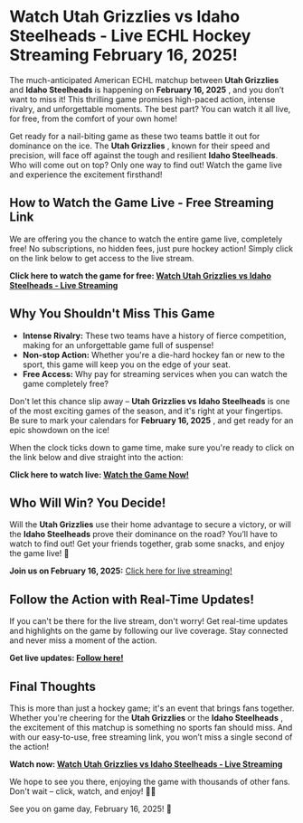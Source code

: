 # Watch Utah Grizzlies vs Idaho Steelheads - Live ECHL Hockey Streaming February 16, 2025!

The much-anticipated American ECHL matchup between **Utah Grizzlies** and **Idaho Steelheads** is happening on **February 16, 2025** , and you don’t want to miss it! This thrilling game promises high-paced action, intense rivalry, and unforgettable moments. The best part? You can watch it all live, for free, from the comfort of your own home!   
  
Get ready for a nail-biting game as these two teams battle it out for dominance on the ice. The **Utah Grizzlies** , known for their speed and precision, will face off against the tough and resilient **Idaho Steelheads**. Who will come out on top? Only one way to find out! Watch the game live and experience the excitement firsthand!

## How to Watch the Game Live - Free Streaming Link

We are offering you the chance to watch the entire game live, completely free! No subscriptions, no hidden fees, just pure hockey action! Simply click on the link below to get access to the live stream.

**Click here to watch the game for free: [Watch Utah Grizzlies vs Idaho Steelheads - Live Streaming](https://tinyurl.com/livestreamfreeo?st=Utah+Grizzlies+vs+Idaho+Steelheads&si=ghc)**

## Why You Shouldn't Miss This Game

- **Intense Rivalry:** These two teams have a history of fierce competition, making for an unforgettable game full of suspense!
- **Non-stop Action:** Whether you're a die-hard hockey fan or new to the sport, this game will keep you on the edge of your seat.
- **Free Access:** Why pay for streaming services when you can watch the game completely free?

Don't let this chance slip away – **Utah Grizzlies vs Idaho Steelheads** is one of the most exciting games of the season, and it's right at your fingertips. Be sure to mark your calendars for **February 16, 2025** , and get ready for an epic showdown on the ice!

When the clock ticks down to game time, make sure you're ready to click on the link below and dive straight into the action:

**Click here to watch live: [Watch the Game Now!](https://tinyurl.com/livestreamfreeo?st=Utah+Grizzlies+vs+Idaho+Steelheads&si=ghc)**

## Who Will Win? You Decide!

Will the **Utah Grizzlies** use their home advantage to secure a victory, or will the **Idaho Steelheads** prove their dominance on the road? You’ll have to watch to find out! Get your friends together, grab some snacks, and enjoy the game live! 🏒

**Join us on February 16, 2025:** [Click here for live streaming!](https://tinyurl.com/livestreamfreeo?st=Utah+Grizzlies+vs+Idaho+Steelheads&si=ghc)

## Follow the Action with Real-Time Updates!

If you can't be there for the live stream, don't worry! Get real-time updates and highlights on the game by following our live coverage. Stay connected and never miss a moment of the action.

**Get live updates: [Follow here!](https://tinyurl.com/livestreamfreeo?st=Utah+Grizzlies+vs+Idaho+Steelheads&si=ghc)**

## Final Thoughts

This is more than just a hockey game; it's an event that brings fans together. Whether you're cheering for the **Utah Grizzlies** or the **Idaho Steelheads** , the excitement of this matchup is something no sports fan should miss. And with our easy-to-use, free streaming link, you won’t miss a single second of the action!

**Watch now: [Watch Utah Grizzlies vs Idaho Steelheads - Live Streaming](https://tinyurl.com/livestreamfreeo?st=Utah+Grizzlies+vs+Idaho+Steelheads&si=ghc)**

We hope to see you there, enjoying the game with thousands of other fans. Don't wait – click, watch, and enjoy! 🎉🏒

See you on game day, February 16, 2025! 🎉
